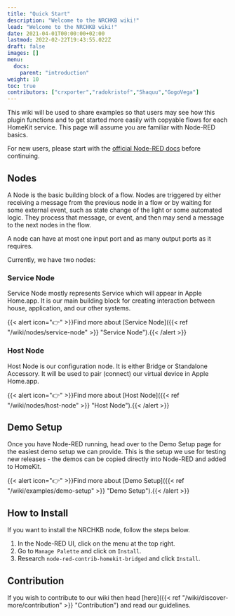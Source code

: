 ```yaml
---
title: "Quick Start"
description: "Welcome to the NRCHKB wiki!"
lead: "Welcome to the NRCHKB wiki!"
date: 2021-04-01T00:00:00+02:00
lastmod: 2022-02-22T19:43:55.022Z
draft: false
images: []
menu:
  docs:
    parent: "introduction"
weight: 10
toc: true
contributors: ["crxporter","radokristof","Shaquu","GogoVega"]
---
```


This wiki will be used to share examples so that users may see how this plugin functions and to get started more easily with copyable flows for each HomeKit service. This page will assume you are familiar with Node-RED basics.

For new users, please start with the [official Node-RED docs](https://nodered.org/docs/) before continuing.

## Nodes

A Node is the basic building block of a flow.
Nodes are triggered by either receiving a message from the previous node in a flow or by waiting for some external event, such as state change of the light or some automated logic. They process that message, or event, and then may send a message to the next nodes in the flow.

A node can have at most one input port and as many output ports as it requires.

Currently, we have two nodes:

### Service Node

Service Node mostly represents Service which will appear in Apple Home.app.
It is our main building block for creating interaction between house, application, and our other systems.

{{< alert icon="👉" >}}Find more about [Service Node]({{< ref "/wiki/nodes/service-node" >}} "Service Node").{{< /alert >}}

### Host Node

Host Node is our configuration node. It is either Bridge or Standalone Accessory.
It will be used to pair (connect) our virtual device in Apple Home.app.

{{< alert icon="👉" >}}Find more about [Host Node]({{< ref "/wiki/nodes/host-node" >}} "Host Node").{{< /alert >}}

## Demo Setup

Once you have Node-RED running, head over to the Demo Setup page for the easiest demo setup we can provide. This is the setup we use for testing new releases - the demos can be copied directly into Node-RED and added to HomeKit.

{{< alert icon="👉" >}}Find more about [Demo Setup]({{< ref "/wiki/examples/demo-setup" >}} "Demo Setup").{{< /alert >}}

## How to Install

If you want to install the NRCHKB node, follow the steps below.

1. In the Node-RED UI, click on the menu at the top right.
2. Go to `Manage Palette` and click on `Install`.
3. Research `node-red-contrib-homekit-bridged` and click `Install`.

## Contribution

If you wish to contribute to our wiki then head [here]({{< ref "/wiki/discover-more/contribution" >}} "Contribution") and read our guidelines.
